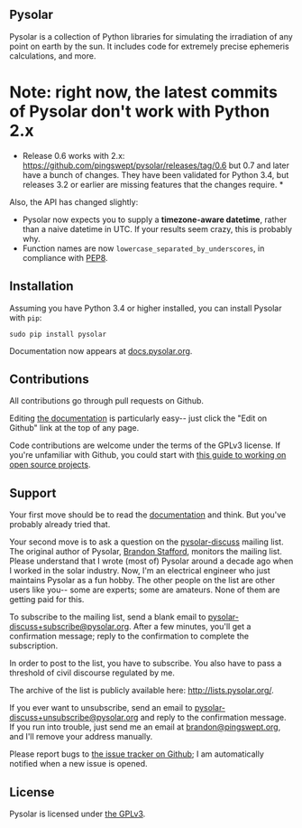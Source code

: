 ## Pysolar ##

Pysolar is a collection of Python libraries for simulating the irradiation of any point on earth by the sun. It includes code for extremely precise ephemeris calculations, and more.

# Note: right now, the latest commits of Pysolar don't work with Python 2.x #

* Release 0.6 works with 2.x: https://github.com/pingswept/pysolar/releases/tag/0.6 but 0.7 and later have a bunch of changes. They have been validated for Python 3.4, but releases 3.2 or earlier are missing features that the changes require. *

Also, the API has changed slightly:

  * Pysolar now expects you to supply a **timezone-aware datetime**, rather than a naive datetime in UTC. If your results seem crazy, this is probably why.
  * Function names are now `lowercase_separated_by_underscores`, in compliance with [PEP8](https://www.python.org/dev/peps/pep-0008/#function-names).

## Installation ##

Assuming you have Python 3.4 or higher installed, you can install Pysolar with `pip`:

    sudo pip install pysolar

Documentation now appears at [docs.pysolar.org](http://docs.pysolar.org).

## Contributions ##

All contributions go through pull requests on Github.

Editing [the documentation](http://docs.pysolar.org) is particularly easy-- just click the "Edit on Github" link at the top of any page.

Code contributions are welcome under the terms of the GPLv3 license. If you're unfamiliar with Github, you could start with [this guide to working on open source projects](https://guides.github.com/activities/contributing-to-open-source/).

## Support ##

Your first move should be to read the [documentation](http://docs.pysolar.org) and think. But you've probably already tried that.

Your second move is to ask a question on the [pysolar-discuss](http://lists.pysolar.org) mailing list. The original author of Pysolar, [Brandon Stafford](http://rascalmicro.com), monitors the mailing list. Please understand that I wrote (most of) Pysolar around a decade ago when I worked in the solar industry. Now, I'm an electrical engineer who just maintains Pysolar as a fun hobby. The other people on the list are other users like you-- some are experts; some are amateurs. None of them are getting paid for this.

To subscribe to the mailing list, send a blank email to pysolar-discuss+subscribe@pysolar.org. After a few minutes, you'll get a confirmation message; reply to the confirmation to complete the subscription.

In order to post to the list, you have to subscribe. You also have to pass a threshold of civil discourse regulated by me.

The archive of the list is publicly available here: http://lists.pysolar.org/.

If you ever want to unsubscribe, send an email to pysolar-discuss+unsubscribe@pysolar.org and reply to the confirmation message. If you run into trouble, just send me an email at brandon@pingswept.org, and I'll remove your address manually.

Please report bugs to [the issue tracker on Github](https://github.com/pingswept/pysolar/issues); I am automatically notified when a new issue is opened.

## License ##

Pysolar is licensed under [the GPLv3](https://www.gnu.org/licenses/gpl-3.0.html).

